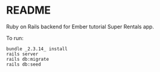 # README

Ruby on Rails backend for Ember tutorial Super Rentals app.

To run:

``` shell
bundle _2.3.14_ install
rails server
rails db:migrate
rails db:seed
```

